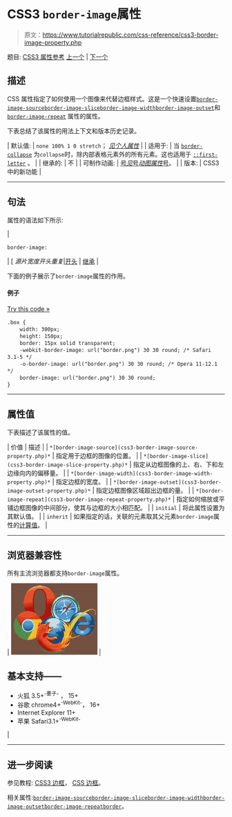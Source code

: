 # CSS3 `border-image`属性

> 原文：<https://www.tutorialrepublic.com/css-reference/css3-border-image-property.php>

题目: [CSS3 属性参考](css3-properties.php) [上一个](css-border-color-property.php) | [下一个](css3-border-image-outset-property.php)

## 描述

CSS 属性指定了如何使用一个图像来代替边框样式。这是一个快速设置[`border-image-source`](css3-border-image-source-property.php)[`border-image-slice`](css3-border-image-slice-property.php)[`border-image-width`](css3-border-image-width-property.php)[`border-image-outset`](css3-border-image-outset-property.php)和 [`border-image-repeat`](css3-border-image-repeat-property.php) 属性的属性。

下表总结了该属性的用法上下文和版本历史记录。

| 默认值: | `none 100% 1 0 stretch`； *[见个人属性](#property-values)* |
| 适用于: | 当
[`border-collapse`](css-border-collapse-property.php) 为`collapse`时，除内部表格元素外的所有元素。这也适用于 [`::first-letter`](../css-tutorial/css-pseudo-elements.php#first-letter) 。 |
| 继承的: | 不 |
| 可制作动画: | [号*见*号*动图属性*号](css-animatable-properties.php)。 |
| 版本: | CSS3 中的新功能 |

* * *

## 句法

属性的语法如下所示:

| 

```
border-image: 
```

 | [ *源片宽度开头重复*&#124;[开头](../definitions.php#initial) &#124; [继承](../definitions.php#inherit) |

下面的例子展示了`border-image`属性的作用。

#### 例子

[Try this code »](../codelab.php?topic=css3&file=border-image-property "Try this code using online Editor")

```
.box {
    width: 300px;
    height: 150px;
    border: 15px solid transparent;
    -webkit-border-image: url("border.png") 30 30 round; /* Safari 3.1-5 */
    -o-border-image: url("border.png") 30 30 round; /* Opera 11-12.1 */
    border-image: url("border.png") 30 30 round;
}
```

* * *

## 属性值

下表描述了该属性的值。

| 价值 | 描述 |
| `*[border-image-source](css3-border-image-source-property.php)*` | 指定用于边框的图像的位置。 |
| `*[border-image-slice](css3-border-image-slice-property.php)*` | 指定从边框图像的上、右、下和左边缘向内的偏移量。 |
| `*[border-image-width](css3-border-image-width-property.php)*` | 指定边框的宽度。 |
| `*[border-image-outset](css3-border-image-outset-property.php)*` | 指定边框图像区域超出边框的量。 |
| `*[border-image-repeat](css3-border-image-repeat-property.php)*` | 指定如何缩放或平铺边框图像的中间部分，使其与边框的大小相匹配。 |
| `initial` | 将此属性设置为其默认值。 |
| `inherit` | 如果指定的话，关联的元素取其父元素`border-image`属性的[计算值](../definitions.php#computed-value)。 |

* * *

## 浏览器兼容性

所有主流浏览器都支持`border-image`属性。

| ![Browsers Icon](img/e9331123c77668c1832e541c2fca1002.png) | 

## 基本支持——

*   火狐 3.5+<sup class="badge">-墨子-</sup> ， 15+
*   谷歌 chrome4+<sup class="badge">-WebKit-</sup>， 16+
*   Internet Explorer 11+
*   苹果 Safari3.1+<sup class="badge">-WebKit-</sup>

 |

* * *

## 进一步阅读

参见教程: [CSS3 边框](../css-tutorial/css3-border.php)， [CSS 边框](../css-tutorial/css-border.php)。

相关属性:[`border-image-source`](css3-border-image-source-property.php)[`border-image-slice`](css3-border-image-slice-property.php)[`border-image-width`](css3-border-image-width-property.php)[`border-image-outset`](css3-border-image-outset-property.php)[`border-image-repeat`](css3-border-image-repeat-property.php)[`border`](css-border-property.php)。